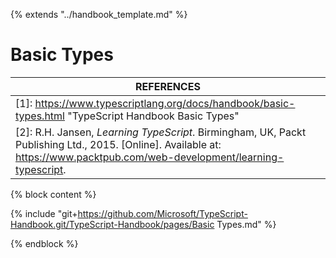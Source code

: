 {% extends "../handbook_template.md" %}

# Basic Types

| REFERENCES                               |
| ---------------------------------------- |
| [1]: https://www.typescriptlang.org/docs/handbook/basic-types.html "TypeScript Handbook Basic Types" |
| [2]: R.H. Jansen, _Learning TypeScript_. Birmingham, UK, Packt Publishing Ltd., 2015. [Online]. Available at: https://www.packtpub.com/web-development/learning-typescript. |



{% block content %}

{% include "git+https://github.com/Microsoft/TypeScript-Handbook.git/TypeScript-Handbook/pages/Basic Types.md" %}



{% endblock %}

